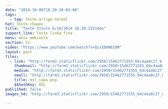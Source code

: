 ```yaml
---
date: "2014-10-06T18:20:38-03:00"
tags:
  - tag: Teste-artigo-normal
hat: Teste chapeu
title: "Teste titulo 6/10/2014 18:20:21Vídeo"
support_line: Teste linha fina
menu: meio ambiente
section: tv
video: "https://www.youtube.com/watch?v=QixID6N6ImM"
layout: post
files:
  - link: "http://farm3.staticflickr.com/2950/15462771555_64c4aa8c27_b.jpg"
    thumbnail: "http://farm3.staticflickr.com/2950/15462771555_64c4aa8c27_t.jpg"
    medium: "http://farm3.staticflickr.com/2950/15462771555_64c4aa8c27_z.jpg"
    small: "http://farm3.staticflickr.com/2950/15462771555_64c4aa8c27_n.jpg"
    title: mst_capa.png
    $$hashKey: 02L
published: false
images_hd: "http://farm3.staticflickr.com/2950/15462771555_64c4aa8c27_n.jpg"

---
```

